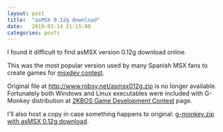 ```yaml
---
layout: post
title:  "asMSX 0.12g download"
date:   2019-03-14 21:15:00
categories: posts
---
```


I found it difficult to find asMSX version 0.12g download online.

This was the most popular version used by many Spanish MSX fans
to create games for [msxdev contest](http://msxdev.msxblue.com/).

Original file at <http://www.robsy.net/asmsx012g.zip> is no longer available.
Fortunately both Windows and Linux executables were included with G-Monkey distribution at
[2KBOS Game Development Contest](http://msxdev.msxblue.com/?page_id=2356) page.

I'll also host a copy in case something happens to original:
[g-monkey.zip with asMSX 0.12g download](/files/g-monkey.zip).
